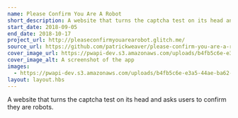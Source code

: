 ```yaml
---
name: Please Confirm You Are A Robot
short_description: A website that turns the captcha test on its head and asks users to confirm they are robots.
start_date: 2018-09-05
end_date: 2018-10-17
project_url: http://pleaseconfirmyouarearobot.glitch.me/
source_url: https://github.com/patrickweaver/please-confirm-you-are-a-robot
cover_image_url: https://pwapi-dev.s3.amazonaws.com/uploads/b4fb5c6e-e3a5-44ae-ba62-f0e080df745a
cover_image_alt: A screenshot of the app
images:
  - https://pwapi-dev.s3.amazonaws.com/uploads/b4fb5c6e-e3a5-44ae-ba62-f0e080df745a
layout: layout.hbs
---
```


A website that turns the captcha test on its head and asks users to confirm they are robots.
